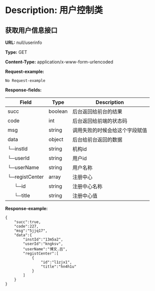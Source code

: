 
# Description: 用户控制类
## 获取用户信息接口
**URL:** null/userinfo

**Type:** GET

**Content-Type:** application/x-www-form-urlencoded



**Request-example:**
```
No Request-example
```
**Response-fields:**

Field | Type|Description
---|---|---
succ|boolean|后台返回给前台的结果
code|int|后台返回给前端的状态码
msg|string|调用失败的时候会给这个字段赋值
data|object|后台给前台返回的数据
└─instId|string|机构id
└─userId|string|用户id
└─userName|string|用户名称
└─registCenter|array|注册中心
&nbsp;&nbsp;&nbsp;&nbsp;&nbsp;└─id|string|注册中心名称
&nbsp;&nbsp;&nbsp;&nbsp;&nbsp;└─title|string|注册中心值


**Response-example:**
```
{
	"succ":true,
	"code":227,
	"msg":"5jjq17",
	"data":{
		"instId":"13m5a2",
		"userId":"kngksv",
		"userName":"博文.吕",
		"registCenter":[
			{
				"id":"l1zjx1",
				"title":"hn4h1u"
			}
		]
	}
}
```

